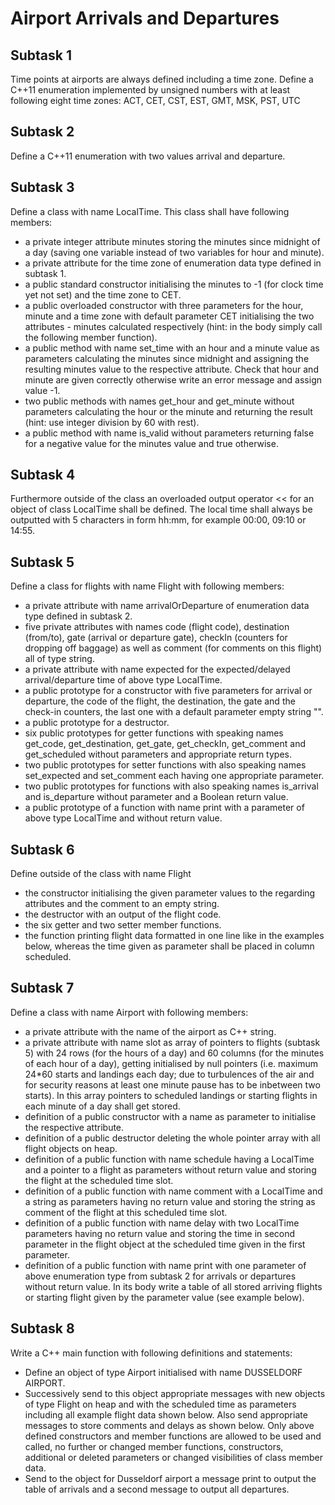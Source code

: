 # Airport Arrivals and Departures

## Subtask 1
Time points at airports are always defined including a time zone.
Define a C++11 enumeration implemented by unsigned numbers with at least following eight time zones: ACT, CET, CST, EST, GMT, MSK, PST, UTC 

## Subtask 2
Define a C++11 enumeration with two values arrival and departure.

## Subtask 3
Define a class with name LocalTime. This class shall have following members:
* a private integer attribute minutes storing the minutes since midnight of a day (saving one variable instead of two variables for hour and minute).
* a private attribute for the time zone of enumeration data type defined in subtask 1.
* a public standard constructor initialising the minutes to -1 (for clock time yet not set) and the time zone to CET.
* a public overloaded constructor with three parameters for the hour, minute and a time zone with default parameter CET initialising the two attributes - minutes calculated  respectively (hint: in the body simply call the following member function).
* a public method with name set_time with an hour and a minute value as parameters calculating the minutes since midnight and assigning the resulting minutes value to the respective attribute. Check that hour and minute are given correctly otherwise write an error message and assign value -1.
* two public methods with names get_hour and get_minute without parameters calculating the hour or the minute and returning the result (hint: use integer division by 60 with rest).
* a public method with name is_valid without parameters returning false for a negative value for the minutes value and true otherwise.

## Subtask 4
Furthermore outside of the class an overloaded output operator << for an object of class LocalTime shall be defined. The local time shall always be outputted with 5 characters in form hh:mm, for example 00:00, 09:10 or 14:55.


## Subtask 5
Define a class for flights with name Flight with following members:
* a private attribute with name arrivalOrDeparture of enumeration data type defined in subtask 2.
* five private attributes with names code (flight code), destination (from/to), gate (arrival or departure gate), checkIn (counters for dropping off baggage) as well as comment (for comments on this flight) all of type string.
* a private attribute with name expected for the expected/delayed arrival/departure time of above type LocalTime.
* a public prototype for a constructor with five parameters for arrival or departure, the code of the flight, the destination, the gate and the check-in counters, the last one with a default parameter empty string "".
* a public prototype for a destructor.
* six public prototypes for getter functions with speaking names get_code, get_destination, get_gate, get_checkIn, get_comment and get_scheduled without parameters and appropriate return types.
* two public prototypes for setter functions with also speaking names set_expected and set_comment each having one appropriate parameter.
* two public prototypes for functions with also speaking names is_arrival and is_departure without parameter and a Boolean return value.
* a public prototype of a function with name print with a parameter of above type LocalTime and without return value.

## Subtask 6

Define outside of the class with name Flight

* the constructor initialising the given parameter values to the regarding attributes and the comment to an empty string.
* the destructor with an output of the flight code.
* the six getter and two setter member functions.
* the function printing flight data formatted in one line like in the examples below, whereas the time given as parameter shall be placed in column scheduled.

## Subtask 7
Define a class with name Airport with following members:
* a private attribute with the name of the airport as C++ string.
* a private attribute with name slot as array of pointers to flights (subtask 5) with 24 rows (for the hours of a day) and 60 columns (for the minutes of each hour of a day), getting initialised by null pointers (i.e. maximum 24*60 starts and landings each day; due to turbulences of the air and for security reasons at least one minute pause has to be inbetween two starts). In this array pointers to scheduled landings or starting flights in each minute of a day shall get stored.
* definition of a public constructor with a name as parameter to initialise the respective attribute.
* definition of a public destructor deleting the whole pointer array with all flight objects on heap.
* definition of a public function with name schedule having a LocalTime and a pointer to a flight as parameters without return value and storing the flight at the scheduled time slot.
* definition of a public function with name comment with a LocalTime and a string as parameters having no return value and storing the string as comment of the flight at this scheduled time slot.
* definition of a public function with name delay with two LocalTime parameters having no return value and storing the time in second parameter in the flight object at the scheduled time given in the first parameter.
* definition of a public function with name print with one parameter of above enumeration type from subtask 2 for arrivals or departures without return value. In its body write a table of all stored arriving flights or starting flight given by the parameter value (see example below).

## Subtask 8
Write a C++ main function with following definitions and statements:
* Define an object of type Airport initialised with name DUSSELDORF AIRPORT.
* Successively send to this object appropriate messages with new objects of type Flight on heap and with the scheduled time as parameters including all example flight data shown below. Also send appropriate messages to store comments and delays as shown below. Only above defined constructors and member functions are allowed to be used and called, no further or changed member functions, constructors, additional or deleted parameters or changed visibilities of class member data.
* Send to the object for Dusseldorf airport a message print to output the table of arrivals and a second message to output all departures.



